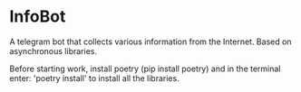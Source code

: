 # InfoBot
A telegram bot that collects various information from the Internet. Based on asynchronous libraries.


Before starting work, install poetry 
(pip install poetry) 
and in the terminal enter: 'poetry install'
to install all the libraries.